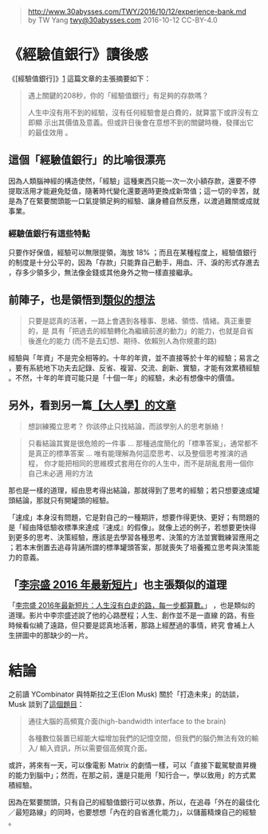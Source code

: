 > http://www.30abysses.com/TWY/2016/10/12/experience-bank.md                           
> by TW Yang <twy@30abysses.com> 2016-10-12 CC-BY-4.0

# 《經驗值銀行》讀後感

《[經驗值銀行]》[1] 這篇文章的主張摘要如下：

> 遇上關鍵的208秒，你的「經驗值銀行」有足夠的存款嗎？
>
> 人生中沒有用不到的經驗，沒有任何經驗會是白費的，就算當下或許沒有立即顯
> 示出其價值及意義。但或許日後會在意想不到的關鍵時機，發揮出它的最佳效用
> 。

[1]: http://www.cw.com.tw/blog/blogTopic.action?id=670&nid=7064

##  這個「經驗值銀行」的比喻很漂亮

因為人類腦神經的構造使然，「經驗」這種東西只能一次一次小額存款，還要不停
提取活用才能避免貶值，隨著時代變化還要適時更換成新幣值；這一切的辛苦，就
是為了在緊要關頭能一口氣提領足夠的經驗、讓身體自然反應，以渡過難關或成就
事業。

### 經驗值銀行有這些特點

只要作好保值，經驗可以無限提領，海放 18%  ；而且在某種程度上，經驗值銀行
的制度是十分公平的，因為「存款」只能靠自己動手，用血、汗、淚的形式存進去
，存多少領多少，無法像金錢或其他身外之物一樣直接繼承。

## 前陣子，也是領悟到[類似的想法][2]

[2]: https://www.facebook.com/tw.yang.30/posts/1718146381769019

> 只要是認真的活著，一路上會遇到各種事、思緒、領悟、情緒。真正重要的，是
> 具有「把過去的經驗轉化為繼續前進的動力」的能力，也就是自省後進化的能力
> (而不是去幻想、期待、依賴別人為你規畫的路)

經驗與「年資」不是完全相等的。十年的年資，並不直接等於十年的經驗；易言之
，要有系統地下功夫去記錄、反省、複習、交流、創新、實驗，才能有效累積經驗
。不然，十年的年資可能只是「十個一年」的經驗，未必有想像中的價值。

## 另外，看到另一篇[【大人學】的文章][3]

> 想訓練獨立思考？ 你該停止只找結論，而該學別人的思考脈絡！

[3]: https://www.darencademy.com/article/view/id/16442

> 只看結論其實是很危險的一件事 ... 那種過度簡化的「標準答案」，通常都不
> 是真正的標準答案 ... 唯有能理解為何這麼思考、以及整個思考推演的過程，
> 你才能把相同的思維模式套用在你的人生中，而不是胡亂套用一個你自己未必適
> 用的方法

那也是一樣的道理，經由思考得出結論，那就得到了思考的經驗；若只想要速成罐
頭結論，那就只有開罐頭的經驗。

「速成」本身沒有問題，它是對自己的一種期許，想要作得更快、更好；有問題的
是「經由降低驗收標準來達成『速成』的假像」。就像上述的例子，若想要更快得
到更多的思考、決策經驗，應該是去學習各種思考、決策的方法並實戰練習應用之
；若本末倒置去追尋背誦所謂的標準罐頭答案，那就喪失了培養獨立思考與決策能
力的意義。

##  「[李宗盛 2016 年最新短片][4]」也主張類似的道理

[4]: https://www.youtube.com/watch?v=49HBJXsdeQk

「[李宗盛 2016年最新短片：人生沒有白走的路，每一步都算數。][4]」
，也是類似的道理。影片中李宗盛述說了他的心路歷程；人生、創作並不是一直線
的路，有些時候看似繞了遠路，但只要是認真地活著，那路上經歷過的事情，終究
會補上人生拼圖中的那缺少的一片。

# 結論

之前讀 YCombinator  與特斯拉之王(Elon Musk) 關於「打造未來」的訪談，
Musk  談到了[這個題目][5]：

[5]: https://www.facebook.com/tw.yang.30/posts/1728127034104287

> 通往大腦的高頻寬介面(high-bandwidth interface to the brain)
>
> 各種數位裝置已經能大幅增加我們的記憶空間，但我們的腦仍無法有效的輸入/
> 輸入資訊，所以需要個高頻寬介面。

或許，將來有一天，可以像電影 Matrix 的劇情一樣，可以「直接下載駕駛直昇機
的能力到腦中」；然而，在那之前，還是只能用「知行合一，學以致用」的方式累
積經驗。

因為在緊要關頭，只有自己的經驗值銀行可以依靠，所以，在追尋「外在的最佳化
／最短路線」的同時，也要想想「內在的自省進化能力」，以儲蓄精煉自己的經驗
。
